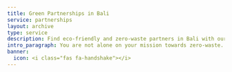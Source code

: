 ```yaml
---
title: Green Partnerships in Bali
service: partnerships
layout: archive
type: service
description: Find eco-friendly and zero-waste partners in Bali with our free green business and organization directory.
intro_paragraph: You are not alone on your mission towards zero-waste. These businesses and organizations are seeking partnerships for their green waste management solutions, environmental initiatives, educational services, and sustainable lifestyle programs.
banner:
  icon: <i class="fas fa-handshake"></i>
---
```

